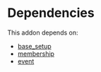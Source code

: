 # Dependencies

This addon depends on:

- [base_setup](../../odoo-bringout-oca-ocb-base_setup)
- [membership](../../odoo-bringout-oca-ocb-membership)
- [event](../../odoo-bringout-oca-ocb-event)
